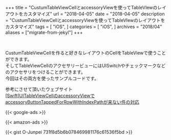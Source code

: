 +++
title = "CustumTableViewCellとaccessoryViewを使ってTableVIewのレイアウトをカスタマイズ"
url = "2018-04-05"
date = "2018-04-05"
description = "CustumTableViewCellとaccessoryViewを使ってTableVIewのレイアウトをカスタマイズ"
tags = [
    "iOS",
]
categories = [
    "iOS",
]
archives = "2018/04"
aliases = ["migrate-from-jekyl"]
+++

<br>

CustumTableViewCellを作ると好きなレイアウトのCellをTableViewで使うことができます。  
そしてTableViewCellのアクセサリービューにはUISwitchやチェックマークなどのアクセサリをつけることができます。  
今回はその両方を使ったサンプルコードです。  

参考にさせて頂いたウェブサイト  
[[Swift]UITableViewCellのaccessoryViewでaccessoryButtonTappedForRowWithIndexPathが来ない件の対応](https://qiita.com/seiko_m/items/03f71bea83e35d302d3f)

<!-- Google Ads -->
{{< google-ads >}}

<!-- Amazon Ads -->
{{< amazon-ads >}}

{{< gist O-Junpei 731f8d5b6b078469981176c61536f5bd >}}
